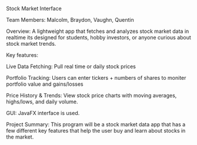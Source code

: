 Stock Market Interface

Team Members: Malcolm, Braydon, Vaughn, Quentin

Overview: A lightweight app that fetches and analyzes stock market data in realtime its designed for students, hobby investors, or anyone curious about stock market trends.

Key features: 

Live Data Fetching: Pull real time or daily stock prices

Portfolio Tracking: Users can enter tickers + numbers of shares to moniter portfolio value and gains/losses

Price History & Trends: View stock price charts with moving averages, highs/lows, and daily volume.

GUI: JavaFX interface is used.

Project Summary: This program will be a stock market data app that has a few different key features that help the user buy and learn about stocks in the market.

